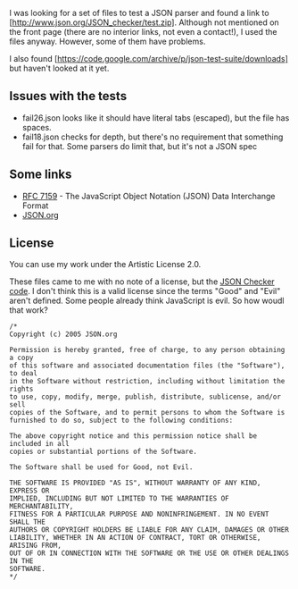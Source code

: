 I was looking for a set of files to test a JSON parser and found a
link to [http://www.json.org/JSON_checker/test.zip]. Although not
mentioned on the front page (there are no interior links, not even a contact!),
I used the files anyway. However, some of them have problems.

I also found [https://code.google.com/archive/p/json-test-suite/downloads] but
haven't looked at it yet.

## Issues with the tests

* fail26.json looks like it should have literal tabs (escaped), but the file has spaces.
* fail18.json checks for depth, but there's no requirement that something fail for that. Some parsers do limit that, but it's not a JSON spec

## Some links

* [RFC 7159](https://tools.ietf.org/html/rfc7159) - The JavaScript Object Notation (JSON) Data Interchange Format
* [JSON.org](https://json.org)


## License

You can use my work under the Artistic License 2.0.

These files came to me with no note of a license, but the
[JSON Checker code](http://www.json.org/JSON_checker/). I don't think
this is a valid license since the terms "Good" and "Evil" aren't defined.
Some people already think JavaScript is evil. So how woudl that work?

	/*
	Copyright (c) 2005 JSON.org

	Permission is hereby granted, free of charge, to any person obtaining a copy
	of this software and associated documentation files (the "Software"), to deal
	in the Software without restriction, including without limitation the rights
	to use, copy, modify, merge, publish, distribute, sublicense, and/or sell
	copies of the Software, and to permit persons to whom the Software is
	furnished to do so, subject to the following conditions:

	The above copyright notice and this permission notice shall be included in all
	copies or substantial portions of the Software.

	The Software shall be used for Good, not Evil.

	THE SOFTWARE IS PROVIDED "AS IS", WITHOUT WARRANTY OF ANY KIND, EXPRESS OR
	IMPLIED, INCLUDING BUT NOT LIMITED TO THE WARRANTIES OF MERCHANTABILITY,
	FITNESS FOR A PARTICULAR PURPOSE AND NONINFRINGEMENT. IN NO EVENT SHALL THE
	AUTHORS OR COPYRIGHT HOLDERS BE LIABLE FOR ANY CLAIM, DAMAGES OR OTHER
	LIABILITY, WHETHER IN AN ACTION OF CONTRACT, TORT OR OTHERWISE, ARISING FROM,
	OUT OF OR IN CONNECTION WITH THE SOFTWARE OR THE USE OR OTHER DEALINGS IN THE
	SOFTWARE.
	*/
